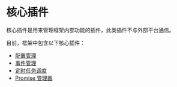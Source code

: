 # 核心插件

核心插件是用来管理框架内部功能的插件，此类插件不与外部平台通信。

目前，框架中包含以下核心插件：

- [配置管理](/zh-cn/plugin/core/configuration.md)
- [事件管理](/zh-cn/plugin/core/event_manager.md)
- [定时任务调度](/zh-cn/plugin/core/scheduler_manager.md)
- [Promise 管理器](/zh-cn/plugin/core/promise_handler_manager.md)
